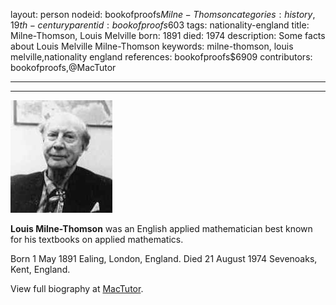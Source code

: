 layout: person
nodeid: bookofproofs$Milne-Thomson
categories: history,19th-century
parentid: bookofproofs$603
tags: nationality-england
title: Milne-Thomson, Louis Melville
born: 1891
died: 1974
description: Some facts about Louis Melville Milne-Thomson
keywords: milne-thomson, louis melville,nationality england
references: bookofproofs$6909
contributors: bookofproofs,@MacTutor

---


---

![Milne-Thomson.jpg](https://github.com/bookofproofs/bookofproofs.github.io/blob/main/_sources/_assets/images/portraits/Milne-Thomson.jpg?raw=true)

**Louis Milne-Thomson** was an English applied mathematician best known for his textbooks on applied mathematics.

Born 1 May 1891 Ealing, London, England. Died 21 August 1974 Sevenoaks, Kent, England.


View full biography at [MacTutor](https://mathshistory.st-andrews.ac.uk/Biographies/Milne-Thomson/).